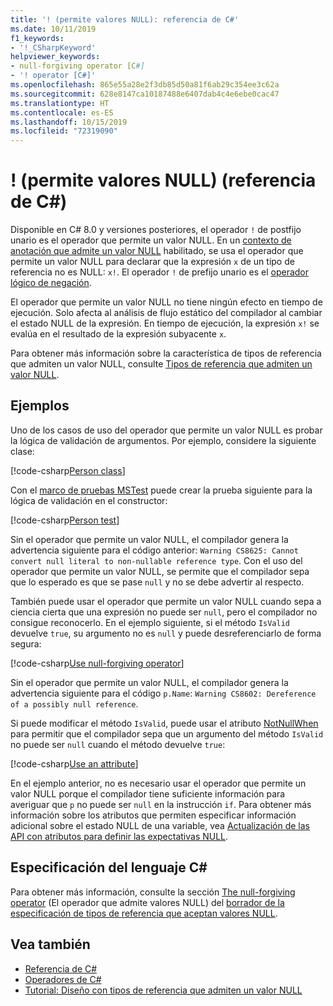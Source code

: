 ```yaml
---
title: '! (permite valores NULL): referencia de C#'
ms.date: 10/11/2019
f1_keywords:
- '!_CSharpKeyword'
helpviewer_keywords:
- null-forgiving operator [C#]
- '! operator [C#]'
ms.openlocfilehash: 865e55a28e2f3db85d50a81f6ab29c354ee3c62a
ms.sourcegitcommit: 628e8147ca10187488e6407dab4c4e6ebe0cac47
ms.translationtype: HT
ms.contentlocale: es-ES
ms.lasthandoff: 10/15/2019
ms.locfileid: "72319090"
---
```

# <a name="-null-forgiving-operator-c-reference"></a>! (permite valores NULL) (referencia de C#)

Disponible en C# 8.0 y versiones posteriores, el operador `!` de postfijo unario es el operador que permite un valor NULL. En un [contexto de anotación que admite un valor NULL](../../nullable-references.md#nullable-annotation-context) habilitado, se usa el operador que permite un valor NULL para declarar que la expresión `x` de un tipo de referencia no es NULL: `x!`. El operador `!` de prefijo unario es el [operador lógico de negación](boolean-logical-operators.md#logical-negation-operator-).

El operador que permite un valor NULL no tiene ningún efecto en tiempo de ejecución. Solo afecta al análisis de flujo estático del compilador al cambiar el estado NULL de la expresión. En tiempo de ejecución, la expresión `x!` se evalúa en el resultado de la expresión subyacente `x`.

Para obtener más información sobre la característica de tipos de referencia que admiten un valor NULL, consulte [Tipos de referencia que admiten un valor NULL](../../nullable-references.md).

## <a name="examples"></a>Ejemplos

Uno de los casos de uso del operador que permite un valor NULL es probar la lógica de validación de argumentos. Por ejemplo, considere la siguiente clase:

[!code-csharp[Person class](~/samples/csharp/language-reference/operators/NullForgivingOperator.cs#PersonClass)]

Con el [marco de pruebas MSTest](../../../core/testing/unit-testing-with-mstest.md) puede crear la prueba siguiente para la lógica de validación en el constructor:

[!code-csharp[Person test](~/samples/csharp/language-reference/operators/NullForgivingOperator.cs#TestPerson)]

Sin el operador que permite un valor NULL, el compilador genera la advertencia siguiente para el código anterior: `Warning CS8625: Cannot convert null literal to non-nullable reference type`. Con el uso del operador que permite un valor NULL, se permite que el compilador sepa que lo esperado es que se pase `null` y no se debe advertir al respecto.

También puede usar el operador que permite un valor NULL cuando sepa a ciencia cierta que una expresión no puede ser `null`, pero el compilador no consigue reconocerlo. En el ejemplo siguiente, si el método `IsValid` devuelve `true`, su argumento no es `null` y puede desreferenciarlo de forma segura:

[!code-csharp[Use null-forgiving operator](~/samples/csharp/language-reference/operators/NullForgivingOperator.cs#UseNullForgiving)]

Sin el operador que permite un valor NULL, el compilador genera la advertencia siguiente para el código `p.Name`: `Warning CS8602: Dereference of a possibly null reference`.

Si puede modificar el método `IsValid`, puede usar el atributo [NotNullWhen](xref:System.Diagnostics.CodeAnalysis.NotNullWhenAttribute) para permitir que el compilador sepa que un argumento del método `IsValid` no puede ser `null` cuando el método devuelve `true`:

[!code-csharp[Use an attribute](~/samples/csharp/language-reference/operators/NullForgivingOperator.cs#UseAttribute)]

En el ejemplo anterior, no es necesario usar el operador que permite un valor NULL porque el compilador tiene suficiente información para averiguar que `p` no puede ser `null` en la instrucción `if`. Para obtener más información sobre los atributos que permiten especificar información adicional sobre el estado NULL de una variable, vea [Actualización de las API con atributos para definir las expectativas NULL](../../nullable-attributes.md).

## <a name="c-language-specification"></a>Especificación del lenguaje C#

Para obtener más información, consulte la sección [The null-forgiving operator](~/_csharplang/proposals/csharp-8.0/nullable-reference-types-specification.md#the-null-forgiving-operator) (El operador que admite valores NULL) del [borrador de la especificación de tipos de referencia que aceptan valores NULL](~/_csharplang/proposals/csharp-8.0/nullable-reference-types-specification.md).

## <a name="see-also"></a>Vea también

- [Referencia de C#](../index.md)
- [Operadores de C#](index.md)
- [Tutorial: Diseño con tipos de referencia que admiten un valor NULL](../../tutorials/nullable-reference-types.md)
